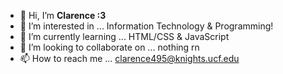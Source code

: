 - 👋 Hi, I’m <b>Clarence :3</b>
- 👀 I’m interested in ... Information Technology & Programming!
- 🌱 I’m currently learning ... HTML/CSS & JavaScript
- 💞️ I’m looking to collaborate on ... nothing rn 
- 📫 How to reach me ... clarence495@knights.ucf.edu

<!---
cgomez80/cgomez80 is a ✨ special ✨ repository because its `README.md` (this file) appears on your GitHub profile.
You can click the Preview link to take a look at your changes.
--->
